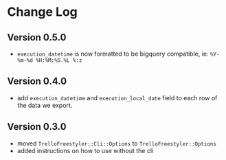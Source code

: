 # Change Log

## Version 0.5.0

- `execution_datetime` is now formatted to be bigquery compatible, ie: `%Y-%m-%d %H:%M:%S.%L %:z`

## Version 0.4.0

- add `execution_datetime` and `execution_local_date` field to each row of the data we export.

## Version 0.3.0

- moved `TrelloFreestyler::Cli::Options` to `TrelloFreestyler::Options`
- added instructions on how to use without the cli
